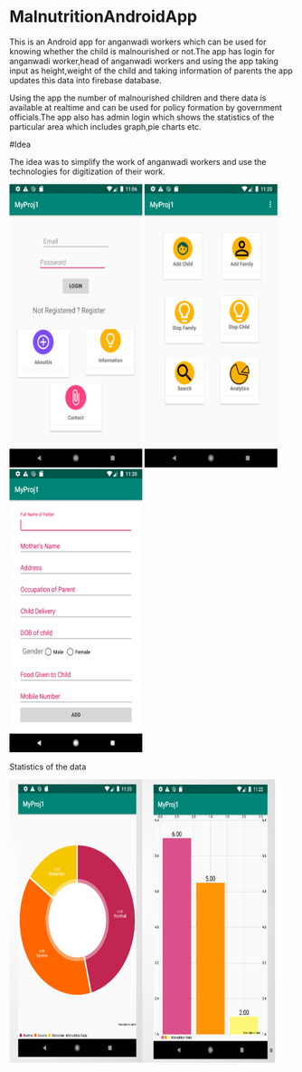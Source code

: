 # MalnutritionAndroidApp

This is an Android app for anganwadi workers which can be used for knowing whether the child is malnourished or not.The app has login for anganwadi worker,head of anganwadi workers and using the app taking input as height,weight of the child and taking information of parents the app updates this data into firebase database.

Using the app the number of malnourished children and there data is available at realtime and can be used for policy formation by government officials.The app also has admin login which shows the statistics of the particular area which includes graph,pie charts etc.


#Idea

The idea was to simplify the work of anganwadi workers and use the technologies for digitization of their work.




<img src = "/assets/LoginAc.png" width="235" height="500"/> <img src = "/assets/main.png" width="235" height="500"/><img src = "/assets/form.png" width="235" height="500"/> 


Statistics of the data

<img src = "/assets/pie.png" width="235" height="500"/><img src = "/assets/bar.png" width="235" height="500"/>
